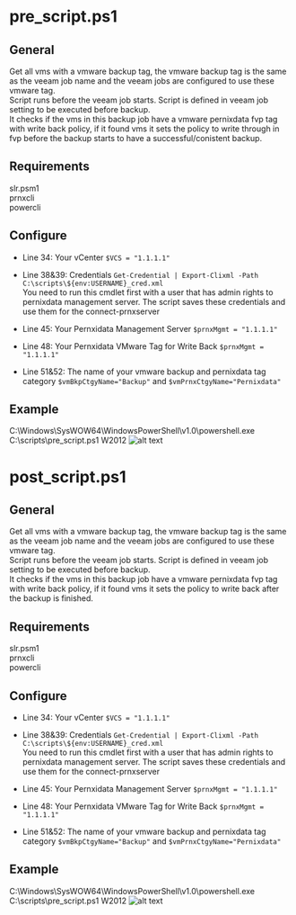 # pre_script.ps1
## General
Get all vms with a vmware backup tag, the vmware backup tag is the same as the veeam job name and the veeam jobs are configured to use these vmware tag.<br>
Script runs before the veeam job starts. Script is defined in veeam job setting to be executed before backup.<br>
It checks if the vms in this backup job have a vmware pernixdata fvp tag with write back policy, if it found vms it sets the policy to write through in fvp before the backup starts to have a successful/conistent backup.

## Requirements
slr.psm1<br>
prnxcli<br>
powercli

## Configure
- Line 34: Your vCenter `$VCS = "1.1.1.1"`
	  
- Line 38&39: Credentials `Get-Credential | Export-Clixml -Path C:\scripts\${env:USERNAME}_cred.xml` <br>
You need to run this cmdlet first with a user that has admin rights to pernixdata management server. The script saves these credentials and use them for the connect-prnxserver
	  
- Line 45: Your Pernxidata Management Server `$prnxMgmt = "1.1.1.1"`

- Line 48: Your Pernxidata VMware Tag for Write Back `$prnxMgmt = "1.1.1.1"`

- Line 51&52: The name of your vmware backup and pernixdata tag category `$vmBkpCtgyName="Backup"` and `$vmPrnxCtgyName="Pernixdata"`
	  
## Example
C:\Windows\SysWOW64\WindowsPowerShell\v1.0\powershell.exe C:\scripts\pre_script.ps1 W2012
![alt text](https://github.com/eschek87/powercli/blob/master/veeam/veeam_job_settings.jpg)
	  
# post_script.ps1
## General
Get all vms with a vmware backup tag, the vmware backup tag is the same as the veeam job name and the veeam jobs are configured to use these vmware tag.<br>
Script runs before the veeam job starts. Script is defined in veeam job setting to be executed before backup.<br>
It checks if the vms in this backup job have a vmware pernixdata fvp tag with write back policy, if it found vms it sets the policy to write back after the backup is finished.

## Requirements
slr.psm1<br>
prnxcli<br>
powercli

## Configure
- Line 34: Your vCenter `$VCS = "1.1.1.1"`
	  
- Line 38&39: Credentials `Get-Credential | Export-Clixml -Path C:\scripts\${env:USERNAME}_cred.xml` <br>
You need to run this cmdlet first with a user that has admin rights to pernixdata management server. The script saves these credentials and use them for the connect-prnxserver
	  
- Line 45: Your Pernxidata Management Server `$prnxMgmt = "1.1.1.1"`

- Line 48: Your Pernxidata VMware Tag for Write Back `$prnxMgmt = "1.1.1.1"`

- Line 51&52: The name of your vmware backup and pernixdata tag category `$vmBkpCtgyName="Backup"` and `$vmPrnxCtgyName="Pernixdata"`
	  
## Example
C:\Windows\SysWOW64\WindowsPowerShell\v1.0\powershell.exe C:\scripts\pre_script.ps1 W2012
![alt text](https://github.com/eschek87/powercli/blob/master/veeam/veeam_job_settings.jpg)